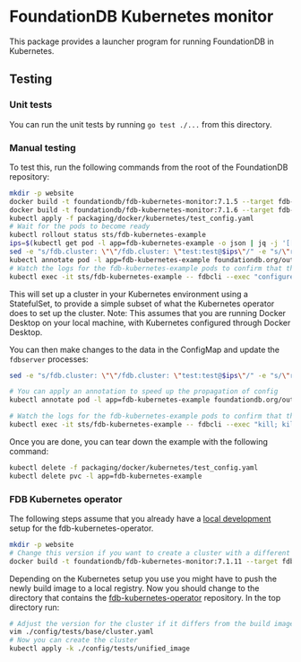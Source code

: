 # FoundationDB Kubernetes monitor

This package provides a launcher program for running FoundationDB in Kubernetes.

## Testing

### Unit tests

You can run the unit tests by running `go test ./...` from this directory.

### Manual testing

To test this, run the following commands from the root of the FoundationDB repository:

```bash
mkdir -p website
docker build -t foundationdb/fdb-kubernetes-monitor:7.1.5 --target fdb-kubernetes-monitor --build-arg FDB_VERSION=7.1.5 --build-arg FDB_LIBRARY_VERSIONS="7.1.5 6.3.24 6.2.30" -f packaging/docker/Dockerfile .
docker build -t foundationdb/fdb-kubernetes-monitor:7.1.6 --target fdb-kubernetes-monitor --build-arg FDB_VERSION=7.1.6 --build-arg FDB_LIBRARY_VERSIONS="7.1.6 6.3.24 6.2.30" -f packaging/docker/Dockerfile .
kubectl apply -f packaging/docker/kubernetes/test_config.yaml
# Wait for the pods to become ready
kubectl rollout status sts/fdb-kubernetes-example
ips=$(kubectl get pod -l app=fdb-kubernetes-example -o json | jq -j '[[.items|.[]|select(.status.podIP!="")]|limit(3;.[])|.status.podIP+":4501"]|join(",")')
sed -e "s/fdb.cluster: \"\"/fdb.cluster: \"test:test@$ips\"/" -e "s/\"runProcesses\": false/\"runProcesses\": true/" packaging/docker/kubernetes/test_config.yaml | kubectl apply -f -
kubectl annotate pod -l app=fdb-kubernetes-example foundationdb.org/outdated-config-map-seen=$(date +%s) --overwrite
# Watch the logs for the fdb-kubernetes-example pods to confirm that they have launched the fdbserver processes.
kubectl exec -it sts/fdb-kubernetes-example -- fdbcli --exec "configure new double ssd"
```

This will set up a cluster in your Kubernetes environment using a StatefulSet, to provide a simple subset of what the Kubernetes operator does to set up the cluster.
Note: This assumes that you are running Docker Desktop on your local machine, with Kubernetes configured through Docker Desktop.

You can then make changes to the data in the ConfigMap and update the `fdbserver` processes:

```bash
sed -e "s/fdb.cluster: \"\"/fdb.cluster: \"test:test@$ips\"/" -e "s/\"runProcesses\": false/\"runProcesses\": true/" packaging/docker/kubernetes/test_config.yaml | kubectl apply -f -

# You can apply an annotation to speed up the propagation of config
kubectl annotate pod -l app=fdb-kubernetes-example foundationdb.org/outdated-config-map-seen=$(date +%s) --overwrite

# Watch the logs for the fdb-kubernetes-example pods to confirm that they have reloaded their configuration, and then do a bounce.
kubectl exec -it sts/fdb-kubernetes-example -- fdbcli --exec "kill; kill all; status"
```

Once you are done, you can tear down the example with the following command:

```bash
kubectl delete -f packaging/docker/kubernetes/test_config.yaml
kubectl delete pvc -l app=fdb-kubernetes-example
```

### FDB Kubernetes operator

The following steps assume that you already have a [local development](https://github.com/FoundationDB/fdb-kubernetes-operator#local-development) setup for the fdb-kubernetes-operator.

```bash
mkdir -p website
# Change this version if you want to create a cluster with a different version
docker build -t foundationdb/fdb-kubernetes-monitor:7.1.11 --target fdb-kubernetes-monitor --build-arg FDB_VERSION=7.1.11 --build-arg FDB_LIBRARY_VERSIONS="7.1.11 6.3.24 6.2.30" -f packaging/docker/Dockerfile .
```

Depending on the Kubernetes setup you use you might have to push the newly build image to a local registry.
Now you should change to the directory that contains the [fdb-kubernetes-operator](https://github.com/FoundationDB/fdb-kubernetes-operator) repository.
In the top directory run:

```bash
# Adjust the version for the cluster if it differs from the build image
vim ./config/tests/base/cluster.yaml
# Now you can create the cluster
kubectl apply -k ./config/tests/unified_image
```
